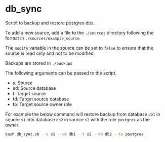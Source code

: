 # db_sync

Script to backup and restore postgres dbs.

To add a new source, add a file to the `./sources` directory following the format in `./sources/example_source`

The `modify` variable in the source can be set to `false` to ensure that the source is read only and not to be modified.

Backups are stored in `./backups`

The following arguments can be passed to the script.
- s: Source
- sd: Source database
- t: Target source
- td: Target source database
- to: Target source owner role

For example the below command will restore backup from database `db1` in source `s1` into database `db2` in source `s2` with the role `postgres` as the owner.
```bash
bash db_sync.sh --s s1 --sd db1 --t s2 --td db2 --to postgres
```
